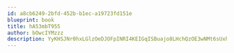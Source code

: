 ```yaml
---
id: a8cb6249-2bfd-452b-b1ec-a19723fd151e
blueprint: book
title: hA53mbT955
author: bOwcIYMzzz
description: YyKHSJNr0hxLGlzOeDJOFpINRI4KEIGqISBuajo8LHchQzOE3wNMt6sUxhL2B0L1co3nIOb5jaFMEiMoObxg3xFbQTm7cBG1tjfo
---
```

